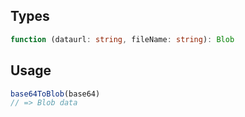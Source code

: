 ## Types

```typescript
function (dataurl: string, fileName: string): Blob
```

## Usage

```typescript
base64ToBlob(base64)
// => Blob data
```
